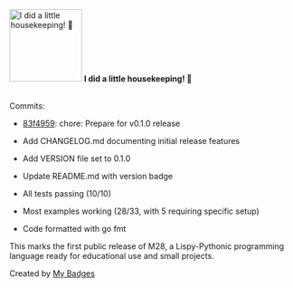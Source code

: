 <img src="https://my-badges.github.io/my-badges/chore-commit.png" alt="I did a little housekeeping! 🧹" title="I did a little housekeeping! 🧹" width="128">
<strong>I did a little housekeeping! 🧹</strong>
<br><br>

Commits:

- <a href="https://github.com/mmichie/m28/commit/83f4959bf693dd5c7c525d18657d7dd91ee2ca89">83f4959</a>: chore: Prepare for v0.1.0 release

- Add CHANGELOG.md documenting initial release features
- Add VERSION file set to 0.1.0
- Update README.md with version badge
- All tests passing (10/10)
- Most examples working (28/33, with 5 requiring specific setup)
- Code formatted with go fmt

This marks the first public release of M28, a Lispy-Pythonic
programming language ready for educational use and small projects.


Created by <a href="https://github.com/my-badges/my-badges">My Badges</a>